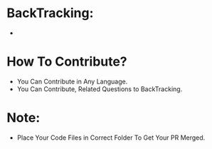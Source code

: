 # BackTracking:
- 

# How To Contribute?
- You Can Contribute in Any Language.
- You Can Contribute, Related Questions to BackTracking.

# Note:
- Place Your Code Files in Correct Folder To Get Your PR Merged.
